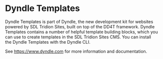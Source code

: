 # Dyndle Templates
Dyndle Templates is part of Dyndle, the new development kit for websites powered by SDL Tridion Sites, built on top of the DD4T framework. Dyndle Templates contains a number of helpful template building blocks, which you can use to create templates in the SDL Tridion Sites CMS. You can install the Dyndle Templates with the Dyndle CLI.

See https://www.dyndle.com for more information and documentation.